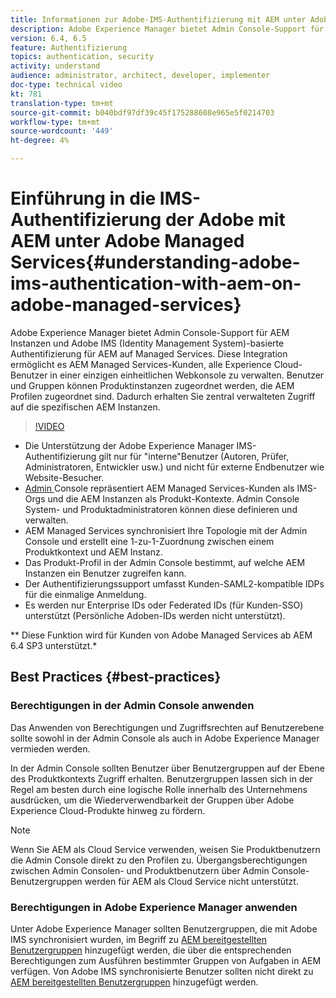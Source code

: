 ```yaml
---
title: Informationen zur Adobe-IMS-Authentifizierung mit AEM unter Adobe Managed Services
description: Adobe Experience Manager bietet Admin Console-Support für AEM Instanzen und Adobe IMS (Identity Management System)-basierte Authentifizierung für AEM auf Managed Services.   Diese Integration ermöglicht es AEM Managed Services-Kunden, alle Experience Cloud-Benutzer in einer einzigen einheitlichen Webkonsole zu verwalten. Benutzer und Gruppen können Produktinstanzen zugewiesenen Profilen zugewiesen werden, die mit AEM Instanzen verknüpft sind, und erhalten so zentral verwalteten Zugriff auf die spezifischen AEM.
version: 6.4, 6.5
feature: Authentifizierung
topics: authentication, security
activity: understand
audience: administrator, architect, developer, implementer
doc-type: technical video
kt: 781
translation-type: tm+mt
source-git-commit: b040bdf97df39c45f175288608e965e5f0214703
workflow-type: tm+mt
source-wordcount: '449'
ht-degree: 4%

---
```



# Einführung in die IMS-Authentifizierung der Adobe mit AEM unter Adobe Managed Services{#understanding-adobe-ims-authentication-with-aem-on-adobe-managed-services}

Adobe Experience Manager bietet Admin Console-Support für AEM Instanzen und Adobe IMS (Identity Management System)-basierte Authentifizierung für AEM auf Managed Services.   Diese Integration ermöglicht es AEM Managed Services-Kunden, alle Experience Cloud-Benutzer in einer einzigen einheitlichen Webkonsole zu verwalten. Benutzer und Gruppen können Produktinstanzen zugeordnet werden, die AEM Profilen zugeordnet sind. Dadurch erhalten Sie zentral verwalteten Zugriff auf die spezifischen AEM Instanzen.

>[!VIDEO](https://video.tv.adobe.com/v/26170?quality=12&learn=on)

* Die Unterstützung der Adobe Experience Manager IMS-Authentifizierung gilt nur für &quot;interne&quot;Benutzer (Autoren, Prüfer, Administratoren, Entwickler usw.) und nicht für externe Endbenutzer wie Website-Besucher.
* [Admin ](https://adminconsole.adobe.com/) Console repräsentiert AEM Managed Services-Kunden als IMS-Orgs und die AEM Instanzen als Produkt-Kontexte. Admin Console System- und Produktadministratoren können diese definieren und verwalten.
* AEM Managed Services synchronisiert Ihre Topologie mit der Admin Console und erstellt eine 1-zu-1-Zuordnung zwischen einem Produktkontext und AEM Instanz.
* Das Produkt-Profil in der Admin Console bestimmt, auf welche AEM Instanzen ein Benutzer zugreifen kann.
* Der Authentifizierungssupport umfasst Kunden-SAML2-kompatible IDPs für die einmalige Anmeldung.
* Es werden nur Enterprise IDs oder Federated IDs (für Kunden-SSO) unterstützt (Persönliche Adoben-IDs werden nicht unterstützt).

** Diese Funktion wird für Kunden von Adobe Managed Services ab AEM 6.4 SP3 unterstützt.*

## Best Practices {#best-practices}

### Berechtigungen in der Admin Console anwenden

Das Anwenden von Berechtigungen und Zugriffsrechten auf Benutzerebene sollte sowohl in der Admin Console als auch in Adobe Experience Manager vermieden werden.

In der Admin Console sollten Benutzer über Benutzergruppen auf der Ebene des Produktkontexts Zugriff erhalten. Benutzergruppen lassen sich in der Regel am besten durch eine logische Rolle innerhalb des Unternehmens ausdrücken, um die Wiederverwendbarkeit der Gruppen über Adobe Experience Cloud-Produkte hinweg zu fördern.

>[!NOTE]
>
> Wenn Sie AEM als Cloud Service verwenden, weisen Sie Produktbenutzern die Admin Console direkt zu den Profilen zu. Übergangsberechtigungen zwischen Admin Consolen- und Produktbenutzern über Admin Console-Benutzergruppen werden für AEM als Cloud Service nicht unterstützt.

### Berechtigungen in Adobe Experience Manager anwenden

Unter Adobe Experience Manager sollten Benutzergruppen, die mit Adobe IMS synchronisiert wurden, im Begriff zu [AEM bereitgestellten Benutzergruppen](https://helpx.adobe.com/experience-manager/6-4/sites/administering/using/security.html) hinzugefügt werden, die über die entsprechenden Berechtigungen zum Ausführen bestimmter Gruppen von Aufgaben in AEM verfügen. Von Adobe IMS synchronisierte Benutzer sollten nicht direkt zu [AEM bereitgestellten Benutzergruppen](https://helpx.adobe.com/experience-manager/6-4/sites/administering/using/security.html) hinzugefügt werden.
